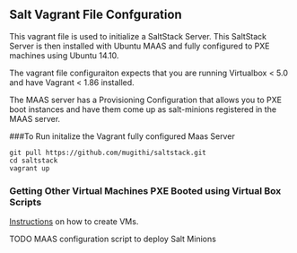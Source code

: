 ## Salt Vagrant File Confguration

This vagrant file is used to initialize a SaltStack Server. This SaltStack Server is then installed with Ubuntu MAAS and fully configured to PXE machines using Ubuntu 14.10.

The vagrant file configuraiton expects that you are running Virtualbox < 5.0 and have Vagrant < 1.86 installed.

The MAAS server has a Provisioning Configuration that allows you to PXE boot instances and have them come up as salt-minions registered in the MAAS server.


###To Run initalize the Vagrant fully configured Maas Server


```
git pull https://github.com/mugithi/saltstack.git
cd saltstack
vagrant up
```


### Getting Other Virtual Machines PXE Booted using Virtual Box Scripts

[Instructions](https://github.com/mugithi/saltstack/tree/master/node-0x)  on how to create VMs.

TODO MAAS configuration script to deploy Salt Minions

